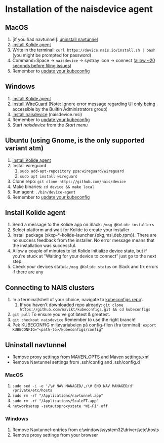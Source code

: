 # Installation of the naisdevice agent

## MacOS
1. [if you had navtunnel]: [uninstall navtunnel](#uninstall-navtunnel)
2. [install Kolide agent](#install-kolide-agent)
3. Write in the terminal: `curl https://device.nais.io/install.sh | bash` (you might be prompted for password)
4. Command+Space -> `naisdevice` -> systray icon -> connect ([allow ~20 seconds before filing issues](https://github.com/nais/device/issues/38))
5. Remember to [update your kubeconfig](#connecting-to-nais-clusters)

## Windows
1. [install Kolide agent](#install-kolide-agent)
2. [install WireGuard](https://www.wireguard.com/install/) (Note: Ignore error message regarding UI only being accessible by the Builtin Administrators group)
3. [install naisdevice](https://github.com/nais/device/releases/latest) (naisdevice.msi)
4. Remember to [update your kubeconfig](#connecting-to-nais-clusters)
5. Start _naisdevice_ from the _Start menu_ 

## Ubuntu (using Gnome, is the only supported variant atm)
1. [install Kolide agent](#install-kolide-agent)
2. Install wireguard
	1. `sudo add-apt-repository ppa:wireguard/wireguard`
	2. `sudo apt install wireguard`
3. Clone repo: `git clone https://github.com/nais/device`
4. Make binaries: `cd device && make local`
5. Run agent: `./bin/device-agent`
6. Remember to [update your kubeconfig](#connecting-to-nais-clusters)

## Install Kolide agent
1. Send a message to the Kolide app on Slack: `/msg @Kolide installers`
2. Select platform and wait for Kolide to create your installer
3. Install package (xkxp-\*-kolide-launcher.{pkg,msi,deb,rpm}). There are no success feedback from the installer. No error message means that the installation was successful.
4. Allow a couple of minutes to let Kolide initialize device state, but if you're stuck at "Waiting for your device to connect" just go to the next step.
5. Check your devices status: `/msg @Kolide status` on Slack and fix errors if there are any


## Connecting to NAIS clusters
1. In a terminal/shell of your choice, navigate to [kubeconfigs repo](https://github.com/navikt/kubeconfigs)'.
   1. If you haven't downloaded repo already: `git clone https://github.com/navikt/kubeconfigs.git && cd kubeconfigs`
2. `git pull` To ensure you've got latest & greatest.
3. `git checkout naisdevice` Remember to use the right branch!
4. Pek KUBECONFIG miljøvariabelen på config-filen (fra terminal): `export KUBECONFIG="<path-to>/kubeconfigs/config" `

## Uninstall navtunnel
* Remove proxy settings from MAVEN_OPTS and Maven settings.xml
* Remove Navtunnel settings from .ssh/config and .ssh/config.d

### MacOS
1. `sudo sed -i -e '/\# NAV MANAGED/,/\# END NAV MANAGED/d' /private/etc/hosts`
2. `sudo rm -rf "/Applications/navtunnel.app"`
3. `sudo rm -rf "/Applications/ScaleFT.app"`
4. `networksetup -setautoproxystate "Wi-Fi" off`

### Windows
1. Remove Navtunnel-entries from c:\windows\system32\drivers\etc\hosts
2. Remove proxy settings from your browser
